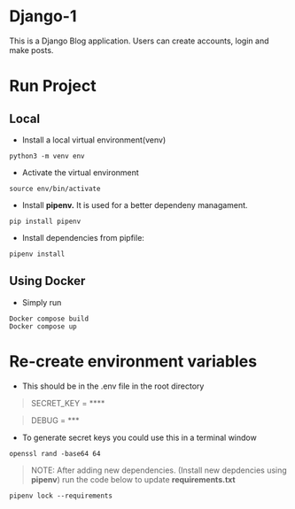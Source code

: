 # Django-1
This is a Django Blog application. Users can create accounts, login and make posts.

# Run Project
## Local
* Install a local virtual environment(venv) 
```
python3 -m venv env
```
* Activate the virtual environment 
```
source env/bin/activate
```
* Install **pipenv.** It is used for a better dependeny managament.
```
pip install pipenv
```
* Install dependencies from pipfile:
```
pipenv install
```
## Using Docker

* Simply run 

```
Docker compose build
Docker compose up
```

# Re-create environment variables
* This should be in the .env file in the root directory
> SECRET_KEY = ****

> DEBUG = ***

* To generate secret keys you could use this in a terminal window 
```
openssl rand -base64 64
```

> NOTE: After adding new dependencies. (Install new depdencies using **pipenv**) run the code below to update **requirements.txt**

```
pipenv lock --requirements
```